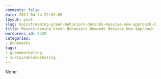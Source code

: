 ```yaml
---
comments: false
date: 2011-04-24 22:52:00
layout: post
slug: mainstreaming-green-behaviors-demands-massive-new-approach-2
title: Mainstreaming Green Behaviors Demands Massive New Approach
wordpress_id: 2428
categories:
- Bookmarks
tags:
- greenmarketing
- sustainablemarketing
---
```


None
